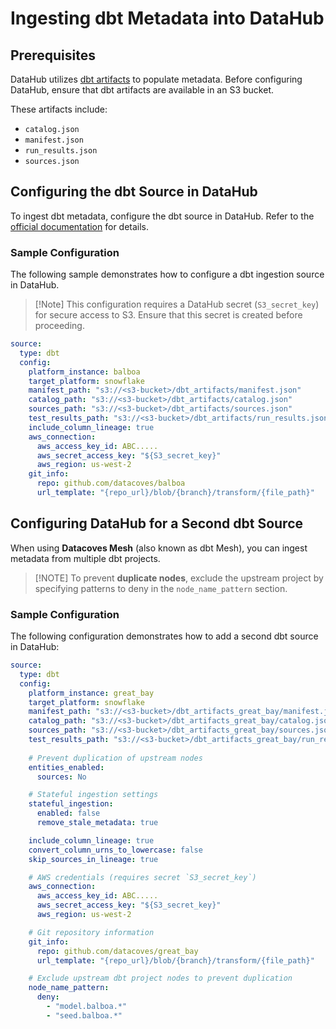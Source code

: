 # Ingesting dbt Metadata into DataHub

## Prerequisites

DataHub utilizes [dbt artifacts](https://datahubproject.io/docs/generated/ingestion/sources/dbt/#module-dbt) to populate metadata. Before configuring DataHub, ensure that dbt artifacts are available in an S3 bucket.  

These artifacts include:

- `catalog.json`
- `manifest.json`
- `run_results.json`
- `sources.json`

## Configuring the dbt Source in DataHub

To ingest dbt metadata, configure the dbt source in DataHub. Refer to the [official documentation](https://datahubproject.io/docs/generated/ingestion/sources/dbt/#config-details) for details.

### Sample Configuration

The following sample demonstrates how to configure a dbt ingestion source in DataHub. 

>[!Note] This configuration requires a DataHub secret (`S3_secret_key`) for secure access to S3. Ensure that this secret is created before proceeding.

```yaml
source:
  type: dbt
  config:
    platform_instance: balboa
    target_platform: snowflake
    manifest_path: "s3://<s3-bucket>/dbt_artifacts/manifest.json"
    catalog_path: "s3://<s3-bucket>/dbt_artifacts/catalog.json"
    sources_path: "s3://<s3-bucket>/dbt_artifacts/sources.json"
    test_results_path: "s3://<s3-bucket>/dbt_artifacts/run_results.json"
    include_column_lineage: true
    aws_connection:
      aws_access_key_id: ABC.....
      aws_secret_access_key: "${S3_secret_key}"
      aws_region: us-west-2
    git_info:
      repo: github.com/datacoves/balboa
      url_template: "{repo_url}/blob/{branch}/transform/{file_path}"

```
## Configuring DataHub for a Second dbt Source

When using **Datacoves Mesh** (also known as dbt Mesh), you can ingest metadata from multiple dbt projects. 

>[!NOTE] To prevent **duplicate nodes**, exclude the upstream project by specifying patterns to deny in the `node_name_pattern` section.

### Sample Configuration

The following configuration demonstrates how to add a second dbt source in DataHub:

```yaml
source:
  type: dbt
  config:
    platform_instance: great_bay
    target_platform: snowflake
    manifest_path: "s3://<s3-bucket>/dbt_artifacts_great_bay/manifest.json"
    catalog_path: "s3://<s3-bucket>/dbt_artifacts_great_bay/catalog.json"
    sources_path: "s3://<s3-bucket>/dbt_artifacts_great_bay/sources.json"
    test_results_path: "s3://<s3-bucket>/dbt_artifacts_great_bay/run_results.json"
    
    # Prevent duplication of upstream nodes
    entities_enabled:
      sources: No

    # Stateful ingestion settings
    stateful_ingestion:
      enabled: false
      remove_stale_metadata: true

    include_column_lineage: true
    convert_column_urns_to_lowercase: false
    skip_sources_in_lineage: true

    # AWS credentials (requires secret `S3_secret_key`)
    aws_connection:
      aws_access_key_id: ABC.....
      aws_secret_access_key: "${S3_secret_key}"
      aws_region: us-west-2

    # Git repository information
    git_info:
      repo: github.com/datacoves/great_bay
      url_template: "{repo_url}/blob/{branch}/transform/{file_path}"

    # Exclude upstream dbt project nodes to prevent duplication
    node_name_pattern:
      deny:
        - "model.balboa.*"
        - "seed.balboa.*"
```